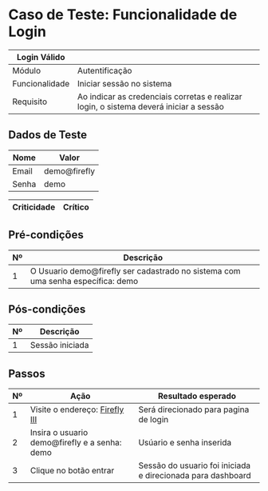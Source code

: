 # Caso de Teste: Funcionalidade de Login

| Login Válido |                |
|--------------|----------------|
| Módulo       | Autentificação |
| Funcionalidade | Iniciar sessão no sistema |
| Requisito    | Ao indicar as credenciais corretas e realizar login, o sistema deverá iniciar a sessão |

## Dados de Teste

| Nome  | Valor |
|------ |-------|
| Email | demo@firefly |
| Senha | demo |

| Criticidade | Crítico |
|-------------|---------| 

## Pré-condições

| Nº | Descrição |
| -- | ----------|
| 1 | O Usuario demo@firefly ser cadastrado no sistema com uma senha específica: demo |

## Pós-condições

| Nº |  Descrição |
| -- |----------- |
| 1 | Sessão iniciada |    

## Passos

| Nº | Ação | Resultado esperado | 
|------|------|----------------------|
| 1 | Visite o endereço: [Firefly III](https://demo.firefly-iii.org/login) | Será direcionado para pagina de login |
| 2 | Insira o usuario demo@firefly e a senha: demo | Usúario e senha inserida |
| 3 | Clique no botão entrar | Sessão do usuario foi iniciada e direcionada para dashboard |
